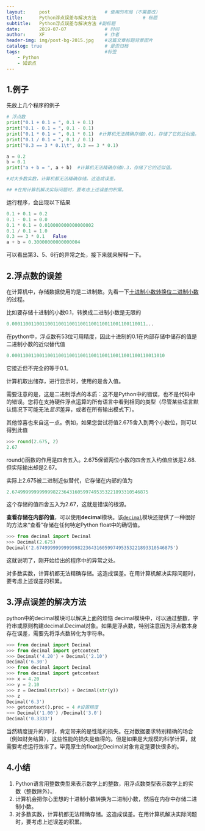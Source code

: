 ```yaml
---
layout:     post   				    # 使用的布局（不需要改）
title:      Python浮点误差与解决方法 				# 标题 
subtitle:   Python浮点误差与解决方法 #副标题
date:       2019-07-07 				# 时间
author:     XF 						# 作者
header-img: img/post-bg-2015.jpg 	#这篇文章标题背景图片
catalog: true 						# 是否归档
tags:								#标签
    - Python
	- 知识点
---
```


## 1.例子

先放上几个程序的例子 

```python
# 浮点数
print("0.1 + 0.1 = ", 0.1 + 0.1)
print("0.1 - 0.1 = ", 0.1 - 0.1)
print("0.1 * 0.1 = ", 0.1 * 0.1)  #计算机无法精确存储0.01，存储了它的近似值。
print("0.1 / 0.1 = ", 0.1 / 0.1)
print("0.3 == 3 * 0.1\t", 0.3 == 3 * 0.1)

a = 0.2
b = 0.1
print("a + b = ", a + b)  #计算机无法精确存储0.3，存储了它的近似值。

#对大多数实数，计算机都无法精确存储。这造成误差。

## #在用计算机解决实际问题时，要考虑上述误差的积累。
```

运行程序，会出现以下结果

```python
0.1 + 0.1 = 0.2 
0.1 - 0.1 = 0.0 
0.1 * 0.1 = 0.010000000000000002 
0.1 / 0.1 = 1.0 
0.3 == 3 * 0.1	 False
a + b = 0.30000000000000004
```

可以看出第3、5、6行的异常之处，接下来就来解释一下。

## 2.浮点数的误差

在计算机中，存储数据使用的是二进制数。先看一下[十进制小数转换位二进制小数](https://www.cnblogs.com/xkfz007/articles/2590472.html)的过程。

比如要存储十进制的小数0.1，转换成二进制小数是无限的

```python
0.0001100110011001100110011001100110011001100110011...
```

在python中，浮点数有53位可用精度，因此十进制的0.1在内部存储中储存的值是二进制小数的近似替代值

```python
0.00011001100110011001100110011001100110011001100110011010
```

它接近但不完全的等于0.1。

计算机取出储存，进行显示时，使用的是舍入值。

需要注意的是，这是二进制浮点的本质：这不是Python中的错误，也不是代码中的错误。您将在支持硬件浮点运算的所有语言中看到相同的类型（尽管某些语言默认情况下可能无法*显示*差异，或者在所有输出模式下）。

其他惊喜也来自这一点。例如，如果您尝试将值2.675舍入到两个小数位，则可以得到此值

```python
>>> round(2.675, 2)
2.67
```

round()函数的作用是四舍五入。2.675保留两位小数的四舍五入约值应该是2.68.但实际输出却是2.67。

实际上2.675被二进制近似替代，它存储在内部的值为

```python
2.67499999999999982236431605997495353221893310546875
```

这个存储的值四舍五入为2.67，这就是错误的根源。

**查看存储在内部的值**，可以使用**decimal**模块。该[`decimal`](https://docs.python.org/2/library/decimal.html#module-decimal)模块还提供了一种很好的方法来“查看”存储在任何特定Python float中的确切值。

```python
>>> from decimal import Decimal
>>> Decimal(2.675)
Decimal('2.67499999999999982236431605997495353221893310546875')
```

这就说明了，刚开始给出的程序中的异常之处。

对多数实数，计算机都无法精确存储。这造成误差。在用计算机解决实际问题时，要考虑上述误差的积累。

## 3.浮点误差的解决方法

python中的decimal模块可以解决上面的烦恼 
decimal模块中，可以通过整数，字符串或原则构建decimal.Decimal对象。如果是浮点数，特别注意因为浮点数本身存在误差，需要先将浮点数转化为字符串。

```python
>>> from decimal import Decimal
>>> from decimal import getcontext
>>> Decimal('4.20') + Decimal('2.10')
Decimal('6.30')
>>> from decimal import Decimal
>>> from decimal import getcontext
>>> x = 4.20
>>> y = 2.10
>>> z = Decimal(str(x)) + Decimal(str(y))
>>> z
Decimal('6.3')
>>> getcontext().prec = 4 #设置精度
>>> Decimal('1.00') /Decimal('3.0')
Decimal('0.3333')
```

当然精度提升的同时，肯定带来的是性能的损失。在对数据要求特别精确的场合（例如财务结算），这些性能的损失是值得的。但是如果是大规模的科学计算，就需要考虑运行效率了。毕竟原生的float比Decimal对象肯定是要快很多的。

## 4.小结

1. Python语言用整数类型来表示数学上的整数，用浮点数类型表示数学上的实数（整数除外）。
2. 计算机会把你心里想的十进制小数转换为二进制小数，然后在内存中存储二进制小数。
3. 对多数实数，计算机都无法精确存储。这造成误差。在用计算机解决实际问题时，要考虑上述误差的积累。







